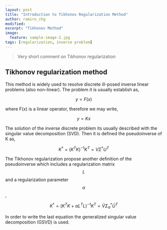 ```yaml
---
layout: post
title: "Introduction to Tikhonov Regularization Method"
author: ramiro_chg
modified:
excerpt: "Tikhonov Method"
image:
  feature: sample-image-2.jpg
tags: [regularization, inverse problem]
---
```


> Very short comment on Tikhonov regularization

## Tikhonov regularization method

This method is widely used to resolve discrete ill-posed inverse linear problems
(also non-linear). The problem it is usually establish as,

$$
y=F(x)
$$

where F(x) is a linear operator, therefore we may write,

$$
y=Kx
$$

The solution of the inverse discrete problem its usually described with the singular value decomposition (SVD). Then it is defined the pseudoinverse of K as,

$$
K^{\dagger}=(K^{T}K)^{-1}K^{T}=V\Sigma^{\dagger}U^{T}
$$

The Tikhonov regularization propose another definition of the pseudoinverse which includes a regularization matrix $$L$$
and a regularization parameter $$\alpha$$,

$$
K^{\dagger}=(K^{T}K+\alpha L^{T}L)^{-1}K^{T}=\bar{V}\Sigma^{\dagger}_{\alpha}\bar{U}^{T}
$$

In order to write the last equation the generalized singular value decomposition (GSVD) is used.
